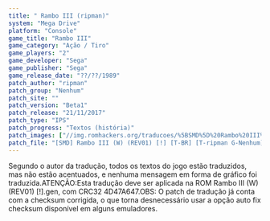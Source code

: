 ```yaml
---
title: " Rambo III (ripman)"
system: "Mega Drive"
platform: "Console"
game_title: "Rambo III"
game_category: "Ação / Tiro"
game_players: "2"
game_developer: "Sega"
game_publisher: "Sega"
game_release_date: "??/??/1989"
patch_author: "ripman"
patch_group: "Nenhum"
patch_site: ""
patch_version: "Beta1"
patch_release: "21/11/2017"
patch_type: "IPS"
patch_progress: "Textos (história)"
patch_images: ["//img.romhackers.org/traducoes/%5BSMD%5D%20Rambo%20III%20-%20ripman%20-%201.png","//img.romhackers.org/traducoes/%5BSMD%5D%20Rambo%20III%20-%20ripman%20-%202.png","//img.romhackers.org/traducoes/%5BSMD%5D%20Rambo%20III%20-%20ripman%20-%203.png"]
patch_file: "[SMD] Rambo III (W) (REV01) [!] [T-BR] [T-ripman G-Nenhum] [V-Beta1 A-2017].7z"
---
```

Segundo o autor da tradução, todos os textos do jogo estão traduzidos, mas não estão acentuados, e nenhuma mensagem em forma de gráfico foi traduzida.ATENÇÃO:Esta tradução deve ser aplicada na ROM Rambo III (W) (REV01) [!].gen, com CRC32 4D47A647.OBS: O patch de tradução já conta com a checksum corrigida, o que torna desnecessário usar a opção auto fix checksum disponível em alguns emuladores.